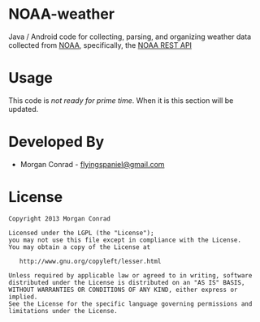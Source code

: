 NOAA-weather
============

Java / Android code for collecting, parsing, and organizing weather data collected from [NOAA](http://www.noaa.gov/), 
specifically, the [NOAA REST API](http://graphical.weather.gov/xml/rest.php)

Usage
=====

This code is _not ready for prime time_.  When it is this section will be updated.


Developed By
============

* Morgan Conrad - <flyingspaniel@gmail.com>

License
=======

    Copyright 2013 Morgan Conrad

    Licensed under the LGPL (the "License");
    you may not use this file except in compliance with the License.
    You may obtain a copy of the License at

       http://www.gnu.org/copyleft/lesser.html

    Unless required by applicable law or agreed to in writing, software
    distributed under the License is distributed on an "AS IS" BASIS,
    WITHOUT WARRANTIES OR CONDITIONS OF ANY KIND, either express or implied.
    See the License for the specific language governing permissions and
    limitations under the License.
